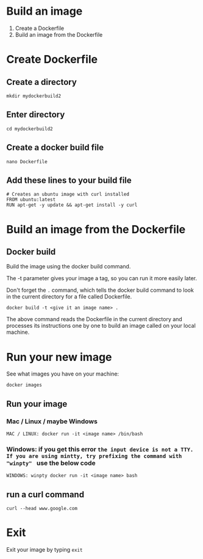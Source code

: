 # Build an image

1. Create a Dockerfile
1. Build an image from the Dockerfile

# Create Dockerfile

## Create a directory

```
mkdir mydockerbuild2
```

## Enter directory

```
cd mydockerbuild2
```

## Create a docker build file

```
nano Dockerfile
```

## Add these lines to your build file

```
# Creates an ubuntu image with curl installed
FROM ubuntu:latest
RUN apt-get -y update && apt-get install -y curl
```

# Build an image from the Dockerfile

## Docker build
Build the image using the docker build command. 

The -t parameter gives your image a tag, so you can run it more easily later. 

Don't forget the ```.``` command, which tells the docker build command to look in the current directory for a file called Dockerfile.

```
docker build -t <give it an image name> .
```

The above command reads the Dockerfile in the current directory and processes its instructions one by one to build an image called <whatever name you gave it> on your local machine.

# Run your new image

See what images you have on your machine:

```
docker images
```

## Run your image

### Mac / Linux / maybe Windows
```
MAC / LINUX: docker run -it <image name> /bin/bash
```

### Windows: if you get this error ```the input device is not a TTY. If you are using mintty, try prefixing the command with "winpty" ``` use the below code

```
WINDOWS: winpty docker run -it <image name> bash
```

## run a curl command

```
curl --head www.google.com
```

# Exit

Exit your image by typing ```exit```
